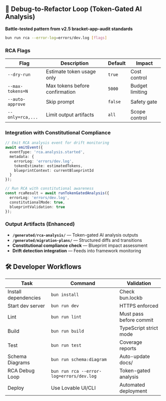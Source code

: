 <!--
@aegisFrameworkVersion: 2.4.0
@intent: Template section for agent instructions
@context: Modular content for framework instruction generation
-->
## 🔁 Debug-to-Refactor Loop (Token-Gated AI Analysis)

**Battle-tested pattern from v2.5 bracket-app-audit standards**

```bash
bun run rca --error-log=errors/dev.log [flags]
```

### RCA Flags
| Flag             | Description                    | Default | Impact          |
| ---------------- | ------------------------------ | ------- | --------------- |
| `--dry-run`      | Estimate token usage only      | `true`  | Cost control    |
| `--max-tokens=N` | Max tokens before confirmation | `5000`  | Budget limiting |
| `--auto-approve` | Skip prompt                    | `false` | Safety gate     |
| `--only=rca,...` | Limit output artifacts         | `all`   | Scope control   |

### Integration with Constitutional Compliance
```ts
// Emit RCA analysis event for drift monitoring
await emitEvent({
  eventType: 'rca.analysis.started',
  metadata: { 
    errorLog: 'errors/dev.log',
    tokenEstimate: estimatedTokens,
    blueprintContext: currentBlueprintId 
  }
});

// Run RCA with constitutional awareness
const rcaResult = await runTokenGatedAnalysis({
  errorLog: 'errors/dev.log',
  constitutionalMode: true,
  blueprintValidation: true
});
```

### Output Artifacts (Enhanced)
- **`/generated/rca-analysis/`** — Token-gated AI analysis outputs
- **`/generated/migration-plans/`** — Structured diffs and transitions  
- **Constitutional compliance check** — Blueprint impact assessment
- **Drift detection integration** — Feeds into framework monitoring

## 🛠️ Developer Workflows

| Task                | Command              | Validation                    |
|---------------------|----------------------|-------------------------------|
| Install dependencies | `bun install`        | Check bun.lockb               |
| Start dev server     | `bun run dev`        | HTTPS enforced                |
| Lint                 | `bun run lint`       | Must pass before commit       |
| Build                | `bun run build`      | TypeScript strict mode        |
| Test                 | `bun run test`       | Coverage reports              |
| Schema Diagrams      | `bun run schema:diagram` | Auto-update docs/         |
| RCA Debug Loop       | `bun run rca --error-log=errors/dev.log` | Token-gated analysis |
| Deploy               | Use Lovable UI/CLI   | Automated deployment          |
